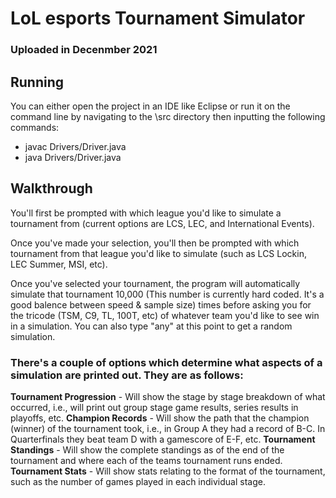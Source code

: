 # LoL esports Tournament Simulator

### Uploaded in Decenmber 2021

## Running
You can either open the project in an IDE like Eclipse or run it on the command line by navigating to the \src directory then inputting the following commands:
- javac Drivers/Driver.java
- java Drivers/Driver.java

## Walkthrough
You'll first be prompted with which league you'd like to simulate a tournament from (current options are LCS, LEC, and International Events).

Once you've made your selection, you'll then be prompted with which tournament from that league you'd like to simulate (such as LCS Lockin, LEC Summer, MSI, etc).

Once you've selected your tournament, the program will automatically simulate that tournament 10,000 (This number is currently hard coded. It's a good balence between speed & sample size) times before asking you for the tricode (TSM, C9, TL, 100T, etc) of whatever team you'd like to see win in a simulation. You can also type "any" at this point to get a random simulation.

### There's a couple of options which determine what aspects of a simulation are printed out. They are as follows:
**Tournament Progression** - Will show the stage by stage breakdown of what occurred, i.e., will print out group stage game results, series results in playoffs, etc.
**Champion Records** - Will show the path that the champion (winner) of the tournament took, i.e., in Group A they had a record of B-C. In Quarterfinals they beat team D with a gamescore of E-F, etc.
**Tournament Standings** - Will show the complete standings as of the end of the tournament and where each of the teams tournament runs ended.
**Tournament Stats** - Will show stats relating to the format of the tournament, such as the number of games played in each individual stage.
